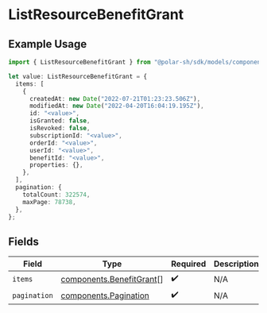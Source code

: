 # ListResourceBenefitGrant

## Example Usage

```typescript
import { ListResourceBenefitGrant } from "@polar-sh/sdk/models/components";

let value: ListResourceBenefitGrant = {
  items: [
    {
      createdAt: new Date("2022-07-21T01:23:23.506Z"),
      modifiedAt: new Date("2022-04-20T16:04:19.195Z"),
      id: "<value>",
      isGranted: false,
      isRevoked: false,
      subscriptionId: "<value>",
      orderId: "<value>",
      userId: "<value>",
      benefitId: "<value>",
      properties: {},
    },
  ],
  pagination: {
    totalCount: 322574,
    maxPage: 78738,
  },
};
```

## Fields

| Field                                                                | Type                                                                 | Required                                                             | Description                                                          |
| -------------------------------------------------------------------- | -------------------------------------------------------------------- | -------------------------------------------------------------------- | -------------------------------------------------------------------- |
| `items`                                                              | [components.BenefitGrant](../../models/components/benefitgrant.md)[] | :heavy_check_mark:                                                   | N/A                                                                  |
| `pagination`                                                         | [components.Pagination](../../models/components/pagination.md)       | :heavy_check_mark:                                                   | N/A                                                                  |